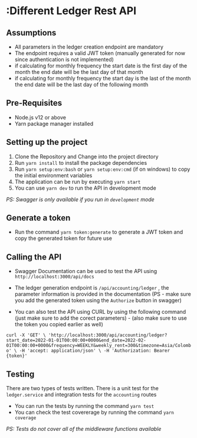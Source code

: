 # :Different Ledger Rest API

## Assumptions
- All parameters in the ledger creation endpoint are mandatory
- The endpoint requires a valid JWT token (manually generated for now since authentication is not implemented)
- if calculating for monthly frequency the start date is the first day of the month the end date will be the last day of that month
- if calculating for monthly frequency the start day is the last of the month the end date will be the last day of the following month

## Pre-Requisites

- Node.js v12 or above
- Yarn package manager installed

## Setting up the project

1. Clone the Repository and Change into the project directory
2. Run `yarn install` to install the package dependencies 
3. Run `yarn setup:env:bash` or `yarn setup:env:cmd` (if on windows) to copy the initial environment variables
4. The application can be run by executing `yarn start`
5. You can use `yarn dev` to run the API in development mode

_PS: Swagger is only available if you run in `development` mode_


## Generate a token

- Run the command `yarn token:generate` to generate a JWT token and copy the generated token for future use
## Calling the API

- Swagger Documentation can be used to test the API using `http://localhost:3000/api/docs` 
- The ledger generation endpoint is `/api/accounting/ledger` , the parameter information is provided in the documentation (PS - make sure you add the generated token using the `Authorize` button in swagger)

- You can also test the API using CURL by using the following command (just make sure to add the corect parameters) - (also make sure to use the token you copied earlier as well)

```curl -X 'GET' \ 'http://localhost:3000/api/accounting/ledger?start_date=2022-01-01T00:00:00+0000&end_date=2022-02-01T00:00:00+0000&frequency=WEEKLY&weekly_rent=300&timezone=Asia/Colombo' \ -H 'accept: application/json' \ -H 'Authorization: Bearer {token}'```

## Testing

There are two types of tests written. There is a unit test for the `ledger.service` and integration tests for the `accounting` routes

- You can run the tests by running the command `yarn test`
- You can check the test covererage by running the command `yarn coverage`

_PS: Tests do not cover all of the middleware functions available_